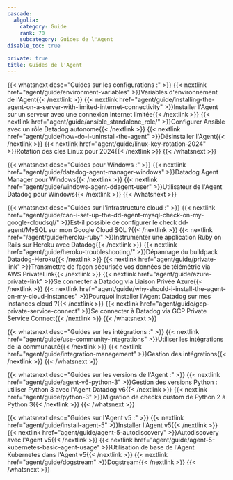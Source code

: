 ```yaml
---
cascade:
  algolia:
    category: Guide
    rank: 70
    subcategory: Guides de l'Agent
disable_toc: true

private: true
title: Guides de l'Agent
---
```


{{< whatsnext desc="Guides sur les configurations :" >}}
    {{< nextlink href="agent/guide/environment-variables" >}}Variables d'environnement de l'Agent{{< /nextlink >}}
    {{< nextlink href="agent/guide/installing-the-agent-on-a-server-with-limited-internet-connectivity" >}}Installer l'Agent sur un serveur avec une connexion Internet limitée{{< /nextlink >}}
    {{< nextlink href="agent/guide/ansible_standalone_role/" >}}Configurer Ansible avec un rôle Datadog autonome{{< /nextlink >}}
    {{< nextlink href="agent/guide/how-do-i-uninstall-the-agent" >}}Désinstaller l'Agent{{< /nextlink >}}
    {{< nextlink href="agent/guide/linux-key-rotation-2024" >}}Rotation des clés Linux pour 2024{{< /nextlink >}}
{{< /whatsnext >}}

{{< whatsnext desc="Guides pour Windows :" >}}
    {{< nextlink href="agent/guide/datadog-agent-manager-windows" >}}Datadog Agent Manager pour Windows{{< /nextlink >}}
    {{< nextlink href="agent/guide/windows-agent-ddagent-user" >}}Utilisateur de l'Agent Datadog pour Windows{{< /nextlink >}}
{{< /whatsnext >}}

{{< whatsnext desc="Guides sur l'infrastructure cloud :" >}}
    {{< nextlink href="agent/guide/can-i-set-up-the-dd-agent-mysql-check-on-my-google-cloudsql/" >}}Est-il possible de configurer le check dd-agent/MySQL sur mon Google Cloud SQL ?{{< /nextlink >}}
    {{< nextlink href="/agent/guide/heroku-ruby" >}}Instrumenter une application Ruby on Rails sur Heroku avec Datadog{{< /nextlink >}}
    {{< nextlink href="agent/guide/heroku-troubleshooting/" >}}Dépannage du buildpack Datadog-Heroku{{< /nextlink >}}
    {{< nextlink href="agent/guide/private-link" >}}Transmettre de façon sécurisée vos données de télémétrie via AWS PrivateLink{{< /nextlink >}}
    {{< nextlink href="agent/guide/azure-private-link" >}}Se connecter à Datadog via Liaison Privée Azure{{< /nextlink >}}
    {{< nextlink href="agent/guide/why-should-i-install-the-agent-on-my-cloud-instances" >}}Pourquoi installer l'Agent Datadog sur mes instances cloud ?{{< /nextlink >}}
    {{< nextlink href="agent/guide/gcp-private-service-connect" >}}Se connecter à Datadog via GCP Private Service Connect{{< /nextlink >}}
{{< /whatsnext >}}

{{< whatsnext desc="Guides sur les intégrations :" >}}
    {{< nextlink href="agent/guide/use-community-integrations" >}}Utiliser les intégrations de la communauté{{< /nextlink >}}
    {{< nextlink href="agent/guide/integration-management" >}}Gestion des intégrations{{< /nextlink >}}
{{< /whatsnext >}}

{{< whatsnext desc="Guides sur les versions de l'Agent :" >}}
    {{< nextlink href="agent/guide/agent-v6-python-3" >}}Gestion des versions Python : utiliser Python 3 avec l'Agent Datadog v6{{< /nextlink >}}
    {{< nextlink href="agent/guide/python-3" >}}Migration de checks custom de Python 2 à Python 3{{< /nextlink >}}
{{< /whatsnext >}}

{{< whatsnext desc="Guides sur l'Agent v5 :" >}}
    {{< nextlink href="agent/guide/install-agent-5" >}}Installer l'Agent v5{{< /nextlink >}}
    {{< nextlink href="agent/guide/agent-5-autodiscovery" >}}Autodiscovery avec l'Agent v5{{< /nextlink >}}
    {{< nextlink href="agent/guide/agent-5-kubernetes-basic-agent-usage" >}}Utilisation de base de l'Agent Kubernetes dans l'Agent v5{{< /nextlink >}}
    {{< nextlink href="agent/guide/dogstream" >}}Dogstream{{< /nextlink >}}
{{< /whatsnext >}}

